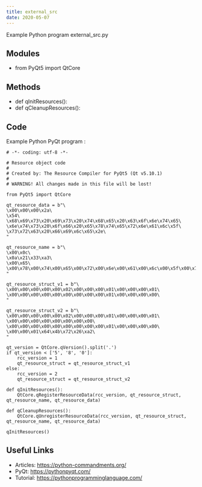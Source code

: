 ```yaml
---
title: external_src
date: 2020-05-07
---
```

Example Python program external_src.py

## Modules

* from PyQt5 import QtCore

## Methods

* def qInitResources():
* def qCleanupResources():

## Code

Example Python PyQt program :

    # -*- coding: utf-8 -*-
    
    # Resource object code
    #
    # Created by: The Resource Compiler for PyQt5 (Qt v5.10.1)
    #
    # WARNING! All changes made in this file will be lost!
    
    from PyQt5 import QtCore
    
    qt_resource_data = b"\
    \x00\x00\x00\x2a\
    \x54\
    \x68\x69\x73\x20\x69\x73\x20\x74\x68\x65\x20\x63\x6f\x6e\x74\x65\
    \x6e\x74\x73\x20\x6f\x66\x20\x65\x78\x74\x65\x72\x6e\x61\x6c\x5f\
    \x73\x72\x63\x20\x66\x69\x6c\x65\x2e\
    "
    
    qt_resource_name = b"\
    \x00\x0c\
    \x0a\x21\x33\xa3\
    \x00\x65\
    \x00\x78\x00\x74\x00\x65\x00\x72\x00\x6e\x00\x61\x00\x6c\x00\x5f\x00\x73\x00\x72\x00\x63\
    "
    
    qt_resource_struct_v1 = b"\
    \x00\x00\x00\x00\x00\x02\x00\x00\x00\x01\x00\x00\x00\x01\
    \x00\x00\x00\x00\x00\x00\x00\x00\x00\x01\x00\x00\x00\x00\
    "
    
    qt_resource_struct_v2 = b"\
    \x00\x00\x00\x00\x00\x02\x00\x00\x00\x01\x00\x00\x00\x01\
    \x00\x00\x00\x00\x00\x00\x00\x00\
    \x00\x00\x00\x00\x00\x00\x00\x00\x00\x01\x00\x00\x00\x00\
    \x00\x00\x01\x64\x4b\x72\x26\xa2\
    "
    
    qt_version = QtCore.qVersion().split('.')
    if qt_version < ['5', '8', '0']:
        rcc_version = 1
        qt_resource_struct = qt_resource_struct_v1
    else:
        rcc_version = 2
        qt_resource_struct = qt_resource_struct_v2
    
    def qInitResources():
        QtCore.qRegisterResourceData(rcc_version, qt_resource_struct, qt_resource_name, qt_resource_data)
    
    def qCleanupResources():
        QtCore.qUnregisterResourceData(rcc_version, qt_resource_struct, qt_resource_name, qt_resource_data)
    
    qInitResources()
    

## Useful Links

- Articles: https://python-commandments.org/
- PyQt: https://pythonpyqt.com/
- Tutorial: https://pythonprogramminglanguage.com/
